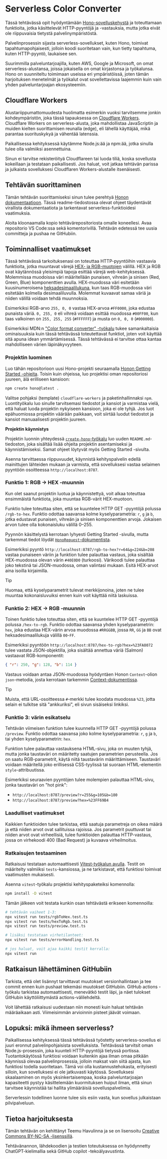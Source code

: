 # Serverless Color Converter

Tässä tehtävässä opit hyödyntämään [Hono-sovelluskehystä](http://hono.dev/) ja toteuttamaan funktioita, jotka käsittelevät HTTP-pyyntöjä ja -vastauksia, mutta jotka eivät ole riippuvaisia tietystä palvelinympäristöstä.

Palvelinprosessin sijasta serverless-sovellukset, kuten Hono, toimivat tapahtumapohjaisesti, jolloin koodi suoritetaan vain, kun tietty tapahtuma, kuten HTTP-pyyntö, laukaisee sen.

Suurimmilla palveluntarjoajilla, kuten AWS, Google ja Microsoft, on omat serverless-alustansa, joissa jokaisella on omat kirjastonsa ja työkalunsa. Hono on suunniteltu toimimaan useissa eri ympäristöissä, joten tämän harjoituksen menetelmät ja työkalut ovat sovellettavissa laajemmin kuin vain yhden palveluntarjoajan ekosysteemiin.


## Cloudflare Workers

Alustariippumattomuudesta huolimatta esimerkin vuoksi tarvitsemme jonkin kohdeympäristön, joka tässä tapauksessa on [Cloudflare Workers](https://workers.cloudflare.com/). Cloudflare Workers on serverless-alusta, joka mahdollistaa JavaScriptin ja muiden kielten suorittamisen reunalla (edge), eli lähellä käyttäjää, mikä parantaa suorituskykyä ja vähentää latenssia.

Paikallisessa kehityksessä käytämme Node.js:ää ja npm:ää, jotka sinulla tulee olla valmiiksi asennettuina.

Sinun ei tarvitse rekisteröityä Cloudflareen tai luoda tiliä, koska sovellusta kokeillaan ja testataan paikallisesti. Jos haluat, voit jatkaa tehtävän parissa ja julkaista sovelluksesi Cloudflaren Workers-alustalle itsenäisesti.


## Tehtävän suorittaminen

Tämän tehtävän suorittamiseksi sinun tulee perehtyä [Honon dokumentaatioon](https://hono.dev/docs/). Tässä readme-tiedostossa olevat ohjeet täydentävät virallista dokumentaatiota ja tarkentavat serverless-funktioidesi vaatimuksia.

Aloita kloonaamalla kopio tehtävärepositoriosta omalle koneellesi. Avaa repositorio VS Code:ssa sekä komentorivillä. Tehtävän edetessä tee uusia committeja ja pushaa ne GitHubiin.


## Toiminnalliset vaatimukset

Tässä tehtävässä tarkoituksenasi on toteuttaa HTTP-pyyntöihin vastaavia funktioita, jotka muuntavat värejä [HEX- ja RGB-muotojen](https://en.wikipedia.org/wiki/Web_colors) välillä. HEX ja RGB ovat käytännössä yleisimpiä tapoja esittää värejä web-kehityksessä. Molemmissa muodoissa väri määritellään punaisen, vihreän ja sinisen (Red, Green, Blue) komponenttien avulla. HEX-muodossa väri esitetään kuusinumeroisena [heksadesimaalilukuna](https://fi.wikipedia.org/wiki/Heksadesimaalij%C3%A4rjestelm%C3%A4), kun taas RGB-muodossa väri esitetään kolmella desimaaliluvulla. Molemmat kuvaavat samaa väriä ja niiden välillä voidaan tehdä muunnoksia.

Esimerkiksi RGB-arvo `255, 0, 0` vastaa HEX-arvoa `#FF0000`, joka edustaa punaista väriä. `0, 255, 0` eli vihreä voidaan esittää muodossa `#00FF00`, kun taas valkoinen on `255, 255, 255` (`#FFFFFF`) ja musta on `0, 0, 0` (`#000000`).

Esimerkiksi MDN:n ["Color format converter" -työkalu](https://developer.mozilla.org/en-US/docs/Web/CSS/CSS_colors/Color_format_converter) tukee samankaltaisia ominaisuuksia kuin tässä tehtävässä toteutettavat funktiot, joten voit käyttää sitä apuna idean ymmärtämisessä. Tässä tehtävässä ei tarvitse ottaa kantaa mahdolliseen värien läpinäkyvyyteen.


### Projektin luominen

Luo tähän repositorioon uusi Hono-projekti seuraamalla [Honon Getting Started -ohjeita](https://hono.dev/docs/getting-started/basic). Toisin kuin ohjeissa, luo projektisi oman repositoriosi juureen, älä erilliseen kansioon:

```bash
npm create hono@latest .
```

Valitse pohjaksi (template) `cloudflare-workers` ja paketinhallinnaksi `npm`. Luontityökalu luo sinulle tarvitsemasi tiedostot ja kansiot ja varmistaa vielä, että haluat luoda projektin nykyiseen kansioon, joka ei ole tyhjä. Jos luot epähuomiossa projektin väärään paikkaan, voit siirtää luodut tiedostot ja kansiot manuaalisesti projektin juureen.


**Projektin käynnistys**

Projektin luonnin yhteydessä [`create-hono`-työkalu](https://www.npmjs.com/package/create-hono) luo uuden `README.md`-tiedoston, joka sisältää lisää ohjeita projektin asentamiseksi ja käynnistämiseksi. Samat ohjeet löytyvät myös Getting Started -sivulta.

Asenna tarvittaessa riippuvuudet, käynnistä kehityspalvelin edellä mainittujen lähteiden mukaan ja varmista, että sovelluksesi vastaa selaimen pyyntöön osoitteessa `http://localhost:8787`.


### Funktio 1: RGB → HEX -muunnin

Kun olet saanut projektin luotua ja käynnistettyä, voit alkaa toteuttaa ensimmäistä funktiota, joka muuntaa RGB-värit HEX-muotoon.

Funktio tulee toteuttaa siten, että se kuuntelee HTTP GET -pyyntöjä polussa `/rgb-to-hex`. Funktio odottaa saavansa kolme kyselyparametria: `r`, `g` ja `b`, jotka edustavat punaisen, vihreän ja sinisen komponenttien arvoja. Jokaisen arvon tulee olla kokonaisluku välillä 0–255.

Pyynnön käsittelystä kerrotaan lyhyesti Getting Started -sivulla, mutta tarkemmat tiedot löydät [`HonoRequest`-dokumentista](https://hono.dev/docs/api/request).

Esimerkiksi pyyntö `http://localhost:8787/rgb-to-hex?r=64&g=224&b=208` vastaa punaiseen väriin ja funktion tulee palauttaa vastaus, joka sisältää HEX-muodossa olevan värin `#40E0D0` (turkoosi). Värikoodi tulee palauttaa joko tekstinä tai JSON-muodossa, oman valintasi mukaan. Esitä HEX-arvot aina isoilla kirjaimilla.

> [!TIP]
> Huomaa, että kyselyparametrit tulevat merkkijonoina, joten ne tulee muuntaa kokonaisluvuiksi ennen kuin voit käyttää niitä laskuissa.


### Funktio 2: HEX → RGB -muunnin

Toinen funktio tulee toteuttaa siten, että se kuuntelee HTTP GET -pyyntöjä polussa `/hex-to-rgb`. Funktio odottaa saavansa yhden kyselyparametrin: `hex`, joka edustaa HEX-värin arvoa muodossa `#RRGGBB`, jossa `RR`, `GG` ja `BB` ovat heksadesimaalilukuja välillä `00`-`FF`.

Esimerkiksi pyyntöön `http://localhost:8787/hex-to-rgb?hex=%23FA8072` tulee vastata JSON-objektilla, joka sisältää annettua väriä (Salmon) vastaavat RGB-komponentit:

```json
{ "r": 250, "g": 128, "b": 114 }
```

Vastaus voidaan antaa JSON-muodossa hyödyntäen Honon `Context`-olion `json`-metodia, josta kerrotaan tarkemmin [Context-dokumentissa](https://hono.dev/docs/api/context#json).

> [!TIP]
> Muista, että URL-osoitteessa `#`-merkki tulee koodata muodossa `%23`, jotta selain ei tulkitse sitä "ankkuriksi", eli sivun sisäiseksi linkiksi.


### Funktio 3: värin esikatselu

Tehtävän viimeisen funktion tulee kuunnella HTTP GET -pyyntöjä polussa `/preview`. Funktio odottaa saavansa joko kolme kyselyparametria: `r`, `g` ja `b`, tai yhden kyselyparametrin: `hex`.

Funktion tulee palauttaa vastauksena HTML-sivu, joka on muuten tyhjä, mutta jonka taustaväri on määritetty saatujen parametrien perusteella. Jos on saatu RGB-parametrit, käytä niitä taustavärin määrittämiseen. Taustaväri voidaan määritellä joko erillisessä CSS-tyylissä tai suoraan HTML-elementin `style`-attribuutissa.

Esimerkiksi seuraavien pyyntöjen tulee molempien palauttaa HTML-sivu, jonka taustaväri on "hot pink":

- `http://localhost:8787/preview?r=255&g=105&b=180`
- `http://localhost:8787/preview?hex=%23FF69B4`

### Laadulliset vaatimukset

Kaikkien funktioiden tulee tarkistaa, että saatuja parametreja on oikea määrä ja että niiden arvot ovat sallituissa rajoissa. Jos parametrit puuttuvat tai niiden arvot ovat virheellisiä, tulee funktioiden palauttaa HTTP-vastaus, jossa on virhekoodi 400 (Bad Request) ja kuvaava virheilmoitus.


### Ratkaisujen testaaminen

Ratkaisusi testataan automaattisesti [Vitest-työkalun avulla](https://vitest.dev/). Testit on määritelty valmiiksi `tests`-kansiossa, ja ne tarkistavat, että funktiosi toimivat vaatimusten mukaisesti.

Asenna `vitest`-työkalu projektisi kehityspaketeiksi komennolla:

```bash
npm install -D vitest
```

Tämän jälkeen voit testata kunkin osan tehtävästä erikseen komennoilla:

```bash
# tehtävän vaiheet 1-3:
npx vitest run tests/rgbToHex.test.ts
npx vitest run tests/hexToRgb.test.ts
npx vitest run tests/preview.test.ts

# lisäksi testataan virhetilanteet:
npx vitest run tests/errorHandling.test.ts

# jos haluat, voit ajaa kaikki testit kerralla:
npx vitest run
```

## Ratkaisun lähettäminen GitHubiin

Tarkista, että olet lisännyt tarvittavat muutokset versionhallintaan ja tee commit ennen kuin pushaat tekemäsi muutokset GitHubiin. GitHub actions -työkalu tarkistaa automaattisesti, menevätkö testit läpi, ja näet tulokset GitHubin käyttöliittymästä actions-välilehdeltä.

Voit lähettää ratkaisusi uudestaan niin monesti kuin haluat tehtävän määräaikaan asti. Viimeisimmän arvioinnin pisteet jäävät voimaan.


## Lopuksi: mikä ihmeen serverless?

Paikallisessa kehityksessä tässä tehtävässä työstetty serverless-sovellus ei juuri eronnut palvelinpohjaisista sovelluksista. Tehtävässä tarvitsit oman Node.js-prosessin, joka kuunteli HTTP-pyyntöjä tietyssä portissa. Tuotantokäytössä funktiosi voidaan kuitenkin ajaa ilman omaa pitkään käynnissä olevaa palvelinprosessia, jolloin maksat vain siitä ajasta, kun funktiosi todella suoritetaan. Tämä voi olla kustannustehokasta, erityisesti silloin, kun sovelluksesi ei ole jatkuvasti käytössä. Sovelluksesi skaalaaminen on myös yksinkertaisempaa, koska palveluntarjoajan kapasiteetti pystyy käsittelemään kuormituksen huiput ilman, että sinun tarvitsee käynnistää tai hallita ylimääräisiä sovelluspalvelimia.

Serverlessin todellinen luonne tulee siis esiin vasta, kun sovellus julkaistaan pilvipalveluun.


## Tietoa harjoituksesta

Tämän tehtävän on kehittänyt Teemu Havulinna ja se on lisensoitu [Creative Commons BY-NC-SA -lisenssillä](https://creativecommons.org/licenses/by-nc-sa/4.0/).

Tehtävänannon, lähdekoodien ja testien toteutuksessa on hyödynnetty ChatGPT-kielimallia sekä GitHub copilot -tekoälyavustinta.
